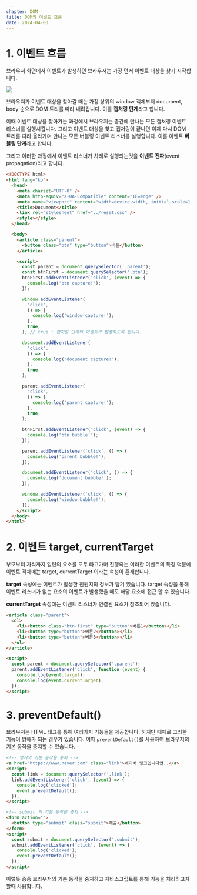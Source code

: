 ```yaml
---
chapter: DOM
title: DOM의 이벤트 흐름
date: 2024-04-03
---
```


# 1. 이벤트 흐름

브라우저 화면에서 이벤트가 발생하면 브라우저는 가장 먼저 이벤트 대상을 찾기 시작합니다.

![](/images/basecamp-javascript/chapter08/03-1.png)

브라우저가 이벤트 대상을 찾아갈 때는 가장 상위의 window 객체부터 document, body 순으로 DOM 트리를 따라 내려갑니다. 이를 **캡처링 단계**라고 합니다.

이때 이벤트 대상을 찾아가는 과정에서 브라우저는 중간에 만나는 모든 캡처링 이벤트 리스너를 실행시킵니다. 그리고 이벤트 대상을 찾고 캡처링이 끝나면 이제 다시 DOM 트리를 따라 올라가며 만나는 모든 버블링 이벤트 리스너를 실행합니다. 이를 이벤트 **버블링 단계**라고 합니다.

그리고 이러한 과정에서 이벤트 리스너가 차례로 실행되는것을 **이벤트 전파**(event propagation)라고 합니다.

```html
<!DOCTYPE html>
<html lang="ko">
  <head>
    <meta charset="UTF-8" />
    <meta http-equiv="X-UA-Compatible" content="IE=edge" />
    <meta name="viewport" content="width=device-width, initial-scale=1.0" />
    <title>Document</title>
    <link rel="stylesheet" href="../reset.css" />
    <style></style>
  </head>

  <body>
    <article class="parent">
      <button class="btn" type="button">버튼</button>
    </article>

    <script>
      const parent = document.querySelector('.parent');
      const btnFirst = document.querySelector('.btn');
      btnFirst.addEventListener('click', (event) => {
        console.log('btn capture!');
      });

      window.addEventListener(
        'click',
        () => {
          console.log('window capture!');
        },
        true,
      ); // true : 캡처링 단계의 이벤트가 발생하도록 합니다.

      document.addEventListener(
        'click',
        () => {
          console.log('document capture!');
        },
        true,
      );

      parent.addEventListener(
        'click',
        () => {
          console.log('parent capture!');
        },
        true,
      );

      btnFirst.addEventListener('click', (event) => {
        console.log('btn bubble!');
      });

      parent.addEventListener('click', () => {
        console.log('parent bubble!');
      });

      document.addEventListener('click', () => {
        console.log('document bubble!');
      });

      window.addEventListener('click', () => {
        console.log('window bubble!');
      });
    </script>
  </body>
</html>
```

# 2. 이벤트 target, currentTarget

부모부터 자식까지 일련의 요소를 모두 타고가며 진행되는 이러한 이벤트의 특징 덕분에 이벤트 객체에는 target, currentTarget 이라는 속성이 존재합니다.

**target** 속성에는 이벤트가 발생한 진원지의 정보가 담겨 있습니다. target 속성을 통해 이벤트 리스너가 없는 요소의 이벤트가 발생했을 때도 해당 요소에 접근 할 수 있습니다.

**currentTarget** 속성에는 이벤트 리스너가 연결된 요소가 참조되어 있습니다.

```html
<article class="parent">
  <ol>
    <li><button class="btn-first" type="button">버튼1</button></li>
    <li><button type="button">버튼2</button></li>
    <li><button type="button">버튼3</button></li>
  </ol>
</article>

<script>
  const parent = document.querySelector('.parent');
  parent.addEventListener('click', function (event) {
    console.log(event.target);
    console.log(event.currentTarget);
  });
</script>
```

# 3. preventDefault()

브라우저는 HTML 태그를 통해 여러가지 기능들을 제공합니다. 하지만 때때로 그러한 기능이 방해가 되는 경우가 있습니다. 이때 `preventDefault()`를 사용하여 브라우저의 기본 동작을 중지할 수 있습니다.

```html
<!-- 앵커의 기본 동작을 중지 -->
<a href="https://www.naver.com" class="link">네이버 링크입니다만..</a>
<script>
  const link = document.querySelector('.link');
  link.addEventListener('click', (event) => {
    console.log('clicked');
    event.preventDefault();
  });
</script>

<!-- submit 의 기본 동작을 중지 -->
<form action="">
  <button type="submit" class="submit">제출</button>
</form>
<script>
  const submit = document.querySelector('.submit');
  submit.addEventListener('click', (event) => {
    console.log('clicked');
    event.preventDefault();
  });
</script>
```

이렇듯 종종 브라우저의 기본 동작을 중지하고 자바스크립트를 통해 기능을 처리하고자 할때 사용합니다.

